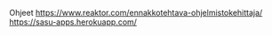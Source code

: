 Ohjeet
https://www.reaktor.com/ennakkotehtava-ohjelmistokehittaja/
https://sasu-apps.herokuapp.com/
